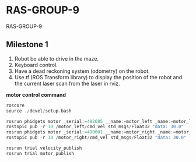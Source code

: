 # RAS-GROUP-9
RAS-GROUP-9

## Milestone 1
1. Robot be able to drive in the maze.  
2. Keyboard control.  
3. Have a dead reckoning system (odometry) on the robot. 
4. Use tf (ROS Transform library) to display the position of the robot 
and the current laser scan from the laser in rviz. 

**motor control command**
``` c++
roscore  
source ./devel/setup.bash  

rosrun phidgets motor _serial:=482685 __name:=motor_left _name:=motor_left   
rostopic pub -r 10 /motor_left/cmd_vel std_msgs/Float32 "data: 30.0"   
rosrun phidgets motor _serial:=490601 __name:=motor_right _name:=motor_right   
rostopic pub -r 10 /motor_right/cmd_vel std_msgs/Float32 "data: 30.0"   

rosrun trial velocity_publish  
rosrun trial motor_publish
```

